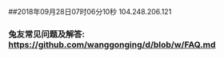 ##2018年09月28日07时06分10秒 104.248.206.121
### 兔友常见问题及解答: https://github.com/wanggonging/d/blob/w/FAQ.md
